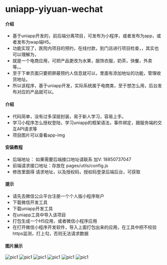 # uniapp-yiyuan-wechat

#### 介绍
+ 基于uniapp开发的，前后端分离项目，可发布为小程序，或者发布为app，或者发布为wap端H5。
+ 功能实现了，医院内项目的预约，在线付款，到门店进行项目检查，，其实也可以理解为，
+ 就是一个电商应用，可把产品更改为水果，服饰衣服，奶茶，快餐，外卖等。。
+ 至于下单页面只要把屏蔽预约人信息就可以，里面有添加地址的功能，管理收货地址。
+ 所以该程序，基于uniapp开发，实际系统属于电商类，至于想怎么用，后台发布对应的产品就可以。

#### 介绍
+ 代码简单，没有过多深层封装，易于新人学习，容易上手。
+ 学习小程序怎么授权登陆，学习uniapp的框架语法，事件绑定，跟服务端的交互API请求等
+ 项目图片可以查看app-img


#### 安装教程

+ 后端地址： 如果需要后端接口地址请联系 加V: 18850737047
+ 前端请求接口地址：存放在 pages/utils/config.js
+ 修改里面得 请求地址，以及授权码，授权码登录后端后台，可获取

#### 提示
+ 请先去微信公众平台注册一个个人版小程序账户
+ 下载微信开发工具
+ 下载uniapp开发工具
+ 在uniapp工具中导入该项目
+ 打包生成一个H5应用，或者微信小程序应用
+ 在打开微信小程序开发软件，导入上面打包出来的应用，在工具中把不校验https监测，打上勾，否则无法请求数据

#### 图片展示
![pic1](https://gitee.com/hanyi365/uniapp-yiyuan-wechat/raw/master/app-img/1.png)
![pic1](https://gitee.com/hanyi365/uniapp-yiyuan-wechat/raw/master/app-img/2.png)
![pic1](https://gitee.com/hanyi365/uniapp-yiyuan-wechat/raw/master/app-img/3.png)
![pic1](https://gitee.com/hanyi365/uniapp-yiyuan-wechat/raw/master/app-img/4.png)
![pic1](https://gitee.com/hanyi365/uniapp-yiyuan-wechat/raw/master/app-img/5.png)
![pic1](https://gitee.com/hanyi365/uniapp-yiyuan-wechat/raw/master/app-img/6.png)

